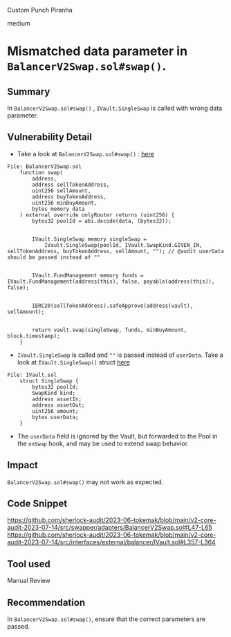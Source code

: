 Custom Punch Piranha

medium

# Mismatched data parameter in `BalancerV2Swap.sol#swap()`.
## Summary
In `BalancerV2Swap.sol#swap()` , `IVault.SingleSwap` is called with wrong data parameter.
## Vulnerability Detail
- Take a look at `BalancerV2Swap.sol#swap()` : [here](https://github.com/sherlock-audit/2023-06-tokemak/blob/main/v2-core-audit-2023-07-14/src/swapper/adapters/BalancerV2Swap.sol#L47-L65)
```solidity
File: BalancerV2Swap.sol
    function swap(
        address,
        address sellTokenAddress,
        uint256 sellAmount,
        address buyTokenAddress,
        uint256 minBuyAmount,
        bytes memory data
    ) external override onlyRouter returns (uint256) {
        bytes32 poolId = abi.decode(data, (bytes32));


        IVault.SingleSwap memory singleSwap =
            IVault.SingleSwap(poolId, IVault.SwapKind.GIVEN_IN, sellTokenAddress, buyTokenAddress, sellAmount, ""); // @audit userData should be passed instead of ""


        IVault.FundManagement memory funds = IVault.FundManagement(address(this), false, payable(address(this)), false);


        IERC20(sellTokenAddress).safeApprove(address(vault), sellAmount);


        return vault.swap(singleSwap, funds, minBuyAmount, block.timestamp);
    }
```
- `IVault.SingleSwap` is called and `""` is passed instead of `userData`. Take a look at `IVault.SingleSwap()` struct [here](https://github.com/sherlock-audit/2023-06-tokemak/blob/main/v2-core-audit-2023-07-14/src/interfaces/external/balancer/IVault.sol#L357-L364)
```solidity
File: IVault.sol
    struct SingleSwap {
        bytes32 poolId;
        SwapKind kind;
        address assetIn;
        address assetOut;
        uint256 amount;
        bytes userData;
    }
```
- The `userData` field is ignored by the Vault, but forwarded to the Pool in the `onSwap` hook, and may be used to extend swap behavior.
## Impact
`BalancerV2Swap.sol#swap()` may not work as expected.
## Code Snippet
https://github.com/sherlock-audit/2023-06-tokemak/blob/main/v2-core-audit-2023-07-14/src/swapper/adapters/BalancerV2Swap.sol#L47-L65
https://github.com/sherlock-audit/2023-06-tokemak/blob/main/v2-core-audit-2023-07-14/src/interfaces/external/balancer/IVault.sol#L357-L364
## Tool used

Manual Review

## Recommendation
In `BalancerV2Swap.sol#swap()`, ensure that the correct parameters are passed.